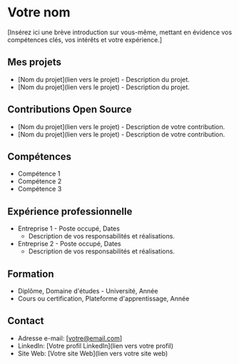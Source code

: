 # Votre nom

[Insérez ici une brève introduction sur vous-même, mettant en évidence vos compétences clés, vos intérêts et votre expérience.]

## Mes projets

- [Nom du projet](lien vers le projet) - Description du projet.
- [Nom du projet](lien vers le projet) - Description du projet.

## Contributions Open Source

- [Nom du projet](lien vers le projet) - Description de votre contribution.
- [Nom du projet](lien vers le projet) - Description de votre contribution.

## Compétences

- Compétence 1
- Compétence 2
- Compétence 3

## Expérience professionnelle

- Entreprise 1 - Poste occupé, Dates
  - Description de vos responsabilités et réalisations.
- Entreprise 2 - Poste occupé, Dates
  - Description de vos responsabilités et réalisations.

## Formation

- Diplôme, Domaine d'études - Université, Année
- Cours ou certification, Plateforme d'apprentissage, Année

## Contact

- Adresse e-mail: [votre@email.com]
- LinkedIn: [Votre profil LinkedIn](lien vers votre profil)
- Site Web: [Votre site Web](lien vers votre site web)


<!--
**Damien-gitmaino/Damien-gitmaino** is a ✨ _special_ ✨ repository because its `README.md` (this file) appears on your GitHub profile.

Here are some ideas to get you started:

- 🔭 I’m currently working on ...
- 🌱 I’m currently learning ...
- 👯 I’m looking to collaborate on ...
- 🤔 I’m looking for help with ...
- 💬 Ask me about ...
- 📫 How to reach me: ...
- 😄 Pronouns: ...
- ⚡ Fun fact: ...
-->
